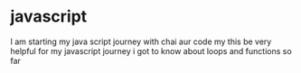 # javascript
I am starting my java script journey with chai aur code
my this be very helpful for my javascript journey
i got to know about loops and functions so far
